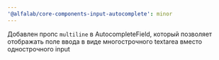 ```yaml
---
'@alfalab/core-components-input-autocomplete': minor
---
```


Добавлен пропс `multiline` в AutocompleteField, который позволяет отображать поле ввода в виде многострочного textarea вместо однострочного input

